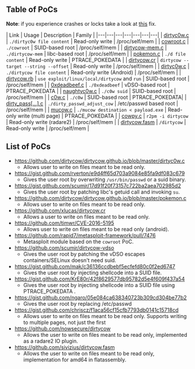 ## Table of PoCs
**Note**: if you experience crashes or locks take a look at [this](https://github.com/dirtycow/dirtycow.github.io/issues/25#issuecomment-255852675) fix.

| Link | Usage | Description | Family |
|---|---|---|---|---|---|---|
| [dirtyc0w.c](https://github.com/dirtycow/dirtycow.github.io/blob/master/dirtyc0w.c) | `./dirtyc0w file content` | Read-only write | /proc/self/mem |
| [cowroot.c](https://gist.github.com/rverton/e9d4ff65d703a9084e85fa9df083c679) | `./cowroot` | SUID-based root | /proc/self/mem |
| [dirtycow-mem.c](https://gist.github.com/scumjr/17d91f20f73157c722ba2aea702985d2) | `./dirtycow-mem` | libc-based root | /proc/self/mem |
| [pokemon.c](https://github.com/dirtycow/dirtycow.github.io/blob/master/pokemon.c) | `./d file content` | Read-only write | PTRACE_POKEDATA |
| [dirtycow.cr](https://github.com/xlucas/dirtycow.cr) | `dirtycow --target --string --offset` | Read-only write | /proc/self/mem |
| [dirtyc0w.c](https://github.com/timwr/CVE-2016-5195) | `./dirtycow file content` | Read-only write (Android) | /proc/self/mem |
| [dirtycow.rb](https://github.com/rapid7/metasploit-framework/pull/7476) | `use exploit/linux/local/dirtycow` and `run` | SUID-based root | /proc/self/mem |
| [0xdeadbeef.c](https://github.com/scumjr/dirtycow-vdso) | `./0xdeadbeef` | vDSO-based root | PTRACE_POKEDATA |
| [naughtyc0w.c](https://gist.github.com/mak/c36136ccdbebf5ecfefd80c0f2ed6747) | `./c0w suid` | SUID-based root | /proc/self/mem |
| [c0w.c](https://gist.github.com/KrE80r/42f8629577db95782d5e4f609f437a54) | `./c0w` | SUID-based root | PTRACE_POKEDATA|
| [dirty_pass[...].c](https://gist.github.com/ngaro/05e084ca638340723b309cd304be77b2) | `./dirty_passwd_adjust_cow` | /etc/passwd based root | /proc/self/mem |
| [mucow.c](https://gist.github.com/chriscz/f1aca56cf15cfb7793db0141c15718cd) | `./mucow destination < payload.exe` | Read-only write (multi page) | PTRACE_POKEDATA |
| [cowpy.c](https://github.com/nowsecure/dirtycow) | `r2pm -i dirtycow` | Read-only write (radare2) | /proc/self/mem |
| [dirtycow.fasm](https://github.com/sivizius/dirtycow.fasm) | `/dirtycow` | Read-only write | /proc/self/mem |

## List of PoCs
* https://github.com/dirtycow/dirtycow.github.io/blob/master/dirtyc0w.c
  * Allows user to write on files meant to be read only.
* https://gist.github.com/rverton/e9d4ff65d703a9084e85fa9df083c679
  * Gives the user root by overwriting `/usr/bin/passwd` or a suid binary.
* https://gist.github.com/scumjr/17d91f20f73157c722ba2aea702985d2
  * Gives the user root by patching libc's getuid call and invoking `su`.
* https://github.com/dirtycow/dirtycow.github.io/blob/master/pokemon.c
  * Allows user to write on files meant to be read only.
* https://github.com/xlucas/dirtycow.cr
  * Allows a user to write on files meant to be read only.
* https://github.com/timwr/CVE-2016-5195
  * Allows user to write on files meant to be read only (android).
* https://github.com/rapid7/metasploit-framework/pull/7476
  * Metasploit module based on the `cowroot` PoC.
* https://github.com/scumjr/dirtycow-vdso
  * Gives the user root by patching the vDSO escapes containers/SELinux doesn't need suid.
* https://gist.github.com/mak/c36136ccdbebf5ecfefd80c0f2ed6747
  * Gives the user root by injecting shellcode into a SUID file.
* https://gist.github.com/KrE80r/42f8629577db95782d5e4f609f437a54
  * Gives the user root by injecting shellcode into a SUID file using PTRACE_POKEDATA .
* https://gist.github.com/ngaro/05e084ca638340723b309cd304be77b2
  * Gives the user root by replacing /etc/passwd
* https://gist.github.com/chriscz/f1aca56cf15cfb7793db0141c15718cd
  * Allows user to write on files meant to be read only. Supports writing to multiple pages, not just the first 
* https://github.com/nowsecure/dirtycow
  * Allows the user to write on files meant to be read only, implemented as a radare2 IO plugin.
* https://github.com/sivizius/dirtycow.fasm
  * Allows the user to write on files meant to be read only, implementation for amd64 in flatassembly.
